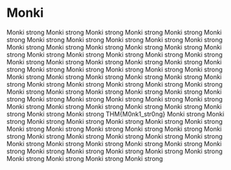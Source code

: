 # Monki
Monki strong Monki strong Monki strong
Monki strong Monki strong Monki strong
Monki strong Monki strong Monki strong
Monki strong Monki strong Monki strong
Monki strong Monki strong Monki strong
Monki strong Monki strong Monki strong
Monki strong Monki strong Monki strong
Monki strong Monki strong Monki strong
Monki strong Monki strong Monki strong
Monki strong Monki strong Monki strong
Monki strong Monki strong Monki strong
Monki strong Monki strong Monki strong
Monki strong Monki strong Monki strong
Monki strong Monki strong Monki strong
Monki strong Monki strong Monki strong
Monki strong Monki strong Monki strong
Monki strong Monki strong Monki strong
Monki strong Monki strong Monki strong
Monki strong Monki strong Monki strong
Monki strong Monki strong Monki strong
Monki strong Monki strong Monki strong
THM{M0nk1_str0ng} 
Monki strong Monki strong Monki strong
Monki strong Monki strong Monki strong
Monki strong Monki strong Monki strong
Monki strong Monki strong Monki strong
Monki strong Monki strong Monki strong
Monki strong Monki strong Monki strong
Monki strong Monki strong Monki strong
Monki strong Monki strong Monki strong
Monki strong Monki strong Monki strong
Monki strong Monki strong Monki strong
Monki strong Monki strong Monki strong

